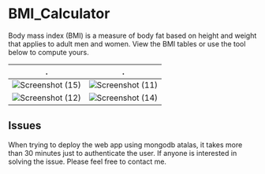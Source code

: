 # BMI_Calculator
Body mass index (BMI) is a measure of body fat based on height and weight that applies to adult men and women. View the BMI tables or use the tool below to compute yours.

.         | .
:-------------------------:|:-------------------------:
![Screenshot (15)](https://user-images.githubusercontent.com/69767685/144603006-3ca584fe-206b-4abf-ab60-bb31d651c012.png)|![Screenshot (11)](https://user-images.githubusercontent.com/69767685/144603029-f850c4ac-68eb-409a-8f95-f1e423b6ea93.png)
![Screenshot (12)](https://user-images.githubusercontent.com/69767685/144603035-42ce9a2d-52b2-4eae-9723-097e705907f7.png)|![Screenshot (14)](https://user-images.githubusercontent.com/69767685/144603039-88e93b8a-2b1d-452d-81a8-32a285f63573.png)


## Issues
When trying to deploy the web app using mongodb atalas, it takes more than 30 minutes just to authenticate the user. If anyone is interested in solving the issue. Please feel free to contact me.
